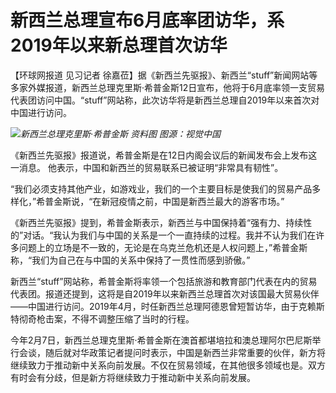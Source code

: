 

# 新西兰总理宣布6月底率团访华，系2019年以来新总理首次访华

【环球网报道 见习记者
徐嘉莅】据《新西兰先驱报》、新西兰“stuff”新闻网站等多家外媒报道，新西兰总理克里斯·希普金斯12日宣布，他将于6月底率领一支贸易代表团访问中国。“stuff”网站称，此次访华将是新西兰总理自2019年以来首次对中国进行访问。

![](https://inews.gtimg.com/om_bt/OUOApDSi-gfRGKLji4g1qkiiUwmbtsSspiGJjqaXDyjAsAA/1000)_新西兰总理克里斯·希普金斯 资料图 图源：视觉中国_

《新西兰先驱报》报道说，希普金斯是在12日内阁会议后的新闻发布会上发布这一消息。 他表示，中国和新西兰的贸易联系已被证明“非常具有韧性”。

“我们必须支持其他产业，如游戏业，我们的一个主要目标是使我们的贸易产品多样化，”希普金斯说，“在新冠疫情之前，中国是新西兰最大的游客市场。”

《新西兰先驱报》提到，希普金斯表示，新西兰与中国保持着“强有力、持续性的”对话。“我认为我们与中国的关系是一个一直持续的过程。我并不认为我们在许多问题上的立场是不一致的，无论是在乌克兰危机还是人权问题上，”希普金斯称，“我们为自己在与中国的关系中保持了一贯性而感到骄傲。”

新西兰“stuff”网站称，希普金斯将率领一个包括旅游和教育部门代表在内的贸易代表团。报道还提到，这将是自2019年以来新西兰总理首次对该国最大贸易伙伴——中国进行访问。2019年4月，时任新西兰总理阿德恩曾短暂访华，由于克赖斯特彻奇枪击案，不得不调整压缩了当时的行程。

今年2月7日，新西兰总理克里斯·希普金斯在澳首都堪培拉和澳总理阿尔巴尼斯举行会谈，随后就对华政策记者提问时表示，中国是新西兰非常重要的伙伴，新方将继续致力于推动新中关系向前发展。不仅在贸易领域，在其他很多领域也是。双方有时会有分歧，但是新方将继续致力于推动新中关系向前发展。


